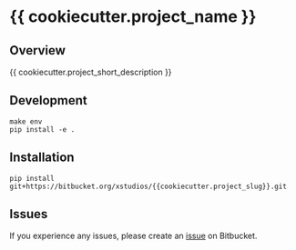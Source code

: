 # {{ cookiecutter.project_name }}

## Overview
{{ cookiecutter.project_short_description }}

## Development

    make env
    pip install -e .

## Installation

    pip install git+https://bitbucket.org/xstudios/{{cookiecutter.project_slug}}.git

## Issues

If you experience any issues, please create an [issue](https://bitbucket.org/xstudios/{{cookiecutter.project_slug}}/issues) on Bitbucket.
